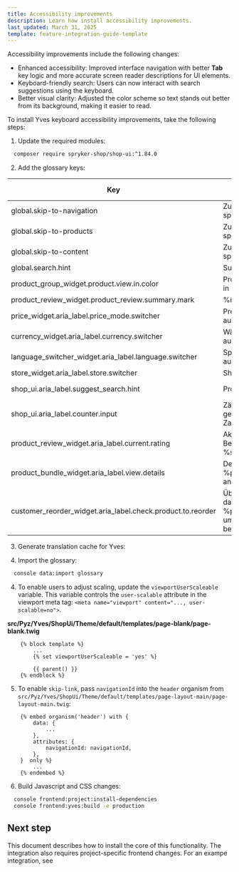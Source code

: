 ```yaml
---
title: Accessibility improvements
description: Learn how install accessibility improvements.
last_updated: March 31, 2025
template: feature-integration-guide-template
---
```


Accessibility improvements include the following changes:

- Enhanced accessibility: Improved interface navigation with better **Tab** key logic and more accurate screen reader descriptions for UI elements.
- Keyboard-friendly search: Users can now interact with search suggestions using the keyboard.
- Better visual clarity: Adjusted the color scheme so text stands out better from its background, making it easier to read.

To install Yves keyboard accessibility improvements, take the following steps:

1. Update the required modules:
```bash
  composer require spryker-shop/shop-ui:^1.84.0
```

2. Add the glossary keys:

| Key                                         | Translation (de_DE)                                | Translation (en_US)                                |
|---------------------------------------------|---------------------------------------------------|---------------------------------------------------|
| global.skip-to-navigation                   | Zur Navigation springen                           | Skip to navigation                                |
| global.skip-to-products                     | Zu den Produkten springen                         | Skip to products                                  |
| global.skip-to-content                      | Zum Inhalt springen                               | Skip to content                                   |
| global.search.hint                          | Suchhinweis                                       | Search hint                                       |
| product_group_widget.product.view.in.color  | Produkt ansehen in %color%                        | View product in %color%                           |
| product_review_widget.product_review.summary.mark | %mark% Sterne                                 | %mark% stars                                      |
| price_widget.aria_label.price_mode.switcher | Preismodus auswählen                              | Select price mode                                 |
| currency_widget.aria_label.currency.switcher | Währung auswählen                                 | Select currency                                   |
| language_switcher_widget.aria_label.language.switcher | Sprache auswählen                           | Select language                                   |
| store_widget.aria_label.store.switcher      | Shop auswählen                                    | Select store                                      |
| shop_ui.aria_label.suggest_search.hint      | Produkte suchen                                   | Search for products                               |
| shop_ui.aria_label.counter.input            | Zähler Eingabe, geben Sie eine Zahl ein           | Counter input, enter a number                     |
| product_review_widget.aria_label.current.rating | Aktuelle Bewertung ist %s%                    | Current rating is %s%                             |
| product_bundle_widget.aria_label.view.details | Details für %productName% anzeigen             | View details for %productName%                    |
| customer_reorder_widget.aria_label.check.product.to.reorder | Überprüfen Sie das Produkt %productName%, um es erneut zu bestellen | Check the product %productName% to reorder |

3. Generate translation cache for Yves:





4. Import the glossary:
```bash
  console data:import glossary
```

4. To enable users to adjust scaling, update the `viewportUserScaleable` variable. This variable controls the `user-scalable` attribute in the viewport meta tag: `<meta name="viewport" content="..., user-scalable=no">`.

**src/Pyz/Yves/ShopUi/Theme/default/templates/page-blank/page-blank.twig**
<!-- {% raw %} -->
```twig
    {% block template %}
        ...
        {% set viewportUserScaleable = 'yes' %}

        {{ parent() }}
    {% endblock %}
 ```
<!-- {% endraw %} -->

5. To enable `skip-link`, pass `navigationId` into the `header` organism from `src/Pyz/Yves/ShopUi/Theme/default/templates/page-layout-main/page-layout-main.twig`:

<!-- {% raw %} -->
```twig
    {% embed organism('header') with {
        data: {
            ...
        },
        attributes: {
            navigationId: navigationId,
        },
    }  only %}
        ...
    {% endembed %}
```
<!-- {% endraw %} -->

6. Build Javascript and CSS changes:

```bash
  console frontend:project:install-dependencies
  console frontend:yves:build -e production
```

## Next step

This document describes how to install the core of this functionality. The integration also requires project-specific frontend changes. For an exampe integration, see 